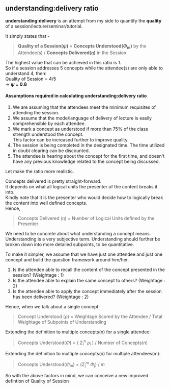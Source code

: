 ## understanding:delivery ratio

**understanding:delivery** is an attempt from my side to quantify the **quality** of a session/lecture/seminar/tutorial.

It simply states that -  
> **Quality of a Session(_&#968;_)** = **Concepts Understood(_&#934;_<sub>m</sub>)** by the Attendee(s) / **Concepts Delivered(_&#951;_)** in the Session.

The highest value that can be achieved in this ratio is *1*.  
So if a session addresses 5 concepts while the attendee(s) are only able to understand 4, then:  
Quality of Session = 4/5  
=> **_&#968;_ = 0.8**

#### Assumptions required in calculating understanding:delivery ratio
1. We are assuming that the attendees meet the minimum requisites of attending the session.
1. We assume that the mode/language of delivery of lecture is easily comprehensible by each attendee.
1. We mark a concept as understood if more than 75% of the class strength understood the concept.  
This factor can be increased further to improve quality.
1. The session is being completed in the designated time. The time utilized in doubt clearing can be discounted. 
1. The attendee is hearing about the concept for the first time, and doesn't have any previous knowledge related to the concept being discussed.

Let make the ratio more realistic.  

Concepts delivered is pretty straight-forward.  
It depends on what all logical units the presenter of the content breaks it into.  
Kindly note that it is the presenter who would decide how to logically break the content into well defined concepts.  
Hence,  
> Concepts Delivered (_&#951;_) = Number of Logical Units defined by the Presenter

We need to be concrete about what understanding a concept means.  
Understanding is a very subjective term.
Understanding should further be broken down into more detailed subpoints, to be quantitative.

To make it simpler, we assume that we have just one attendee and just one concept and build the question framework around him/her.
1. Is the attendee able to recall the content of the concept presented in the session? (Weightage : 1)
1. Is the attendee able to explain the same concept to others? (Weightage : 2)
1. Is the attendee able to apply the concept immediately after the session has been delivered? (Weightage : 2)

Hence, when we talk about a single concept:
> Concept Understood (_&#961;_) = Weightage Scored by the Attendee / Total Weightage of Subpoints of Understanding

Extending the definition to multiple concepts(n) for a single attendee:
> Concepts Understood(_&#934;_) = ( _&Sigma;_<sub>i</sub><sup>n</sup> _&#961;_<sub>i</sub> ) / Number of Concepts(_n_)

Extending the definition to multiple concepts(n) for multiple attendees(m):
> Concepts Understood(_&#934;_<sub>m</sub>) = (_&Sigma;_<sub>j</sub><sup>m</sup> _&#934;_<sub>j</sub>) / _m_


So with the above factors in mind, we can conceive a new improved defintion of Quality of Session
